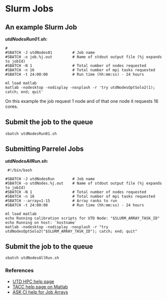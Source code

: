 # Slurm Jobs 

## An example Slurm Job 
***utdNodesRun01.sh:***
```
# 
#SBATCH -J utdNodes01         # Job name
#SBATCH -o job.%j.out         # Name of stdout output file (%j expands to jobId)
#SBATCH -N 1                  # Total number of nodes requested
#SBATCH -n 16                 # Total number of mpi tasks requested
#SBATCH -t 24:00:00           # Run time (hh:mm:ss) - 24 hours

ml load matlab
matlab -nodesktop -nodisplay -nosplash -r 'try utdNodesOptSolo2(1); catch; end; quit'
```
On this example the job request 1 node and of  that one node it requests 16 cores.

## Submit the job to the queue 
```
sbatch utdNodesRun01.sh
```

## Submitting Parrelel Jobs
***utdNodesAllRun.sh:***
```
 #!/bin/bash

#SBATCH -J utdNodesRun        # Job name
#SBATCH -o utdNodes.%j.out    # Name of stdout output file (%j expands to jobId)
#SBATCH -N 1                  # Total number of nodes requested
#SBATCH -n 16                 # Total number of mpi tasks requested
#SBATCH --array=1-15          # Array ranks to run
#SBATCH -t 24:00:00           # Run time (hh:mm:ss) - 24 hours

ml load matlab
echo Running calibration scripts for UTD Node: "$SLURM_ARRAY_TASK_ID"
echo Running on host: `hostname`
matlab -nodesktop -nodisplay -nosplash -r "try utdNodesOptSolo2("$SLURM_ARRAY_TASK_ID"); catch; end; quit"
```

## Submit the job to the queue 
```sbatch utdNodesAllRun.sh```

### References
 - [UTD HPC help page](http://docs.oithpc.utdallas.edu/#id39)
 - [TACC help page on Matlab](https://portal.tacc.utexas.edu/software/matlab)
 - [ASK CI help for Job Arrays](https://ask.cyberinfrastructure.org/t/htc-using-slurm-job-arrays/1625) 



